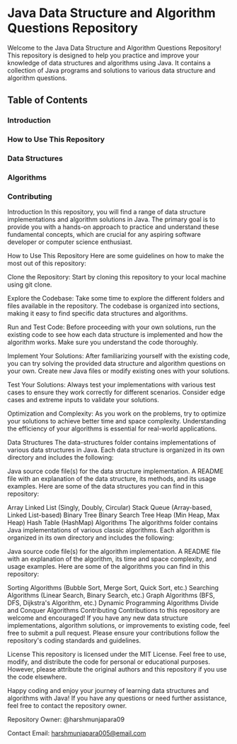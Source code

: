 # Java Data Structure and Algorithm Questions Repository

Welcome to the Java Data Structure and Algorithm Questions Repository! This repository is designed to help you practice and improve your knowledge of data structures and algorithms using Java. It contains a collection of Java programs and solutions to various data structure and algorithm questions.

## Table of Contents
 ### Introduction
 ### How to Use This Repository
 ### Data Structures
 ### Algorithms
 ### Contributing

Introduction
In this repository, you will find a range of data structure implementations and algorithm solutions in Java. The primary goal is to provide you with a hands-on approach to practice and understand these fundamental concepts, which are crucial for any aspiring software developer or computer science enthusiast.

How to Use This Repository
Here are some guidelines on how to make the most out of this repository:

Clone the Repository: Start by cloning this repository to your local machine using git clone.

Explore the Codebase: Take some time to explore the different folders and files available in the repository. The codebase is organized into sections, making it easy to find specific data structures and algorithms.

Run and Test Code: Before proceeding with your own solutions, run the existing code to see how each data structure is implemented and how the algorithm works. Make sure you understand the code thoroughly.

Implement Your Solutions: After familiarizing yourself with the existing code, you can try solving the provided data structure and algorithm questions on your own. Create new Java files or modify existing ones with your solutions.

Test Your Solutions: Always test your implementations with various test cases to ensure they work correctly for different scenarios. Consider edge cases and extreme inputs to validate your solutions.

Optimization and Complexity: As you work on the problems, try to optimize your solutions to achieve better time and space complexity. Understanding the efficiency of your algorithms is essential for real-world applications.

Data Structures
The data-structures folder contains implementations of various data structures in Java. Each data structure is organized in its own directory and includes the following:

Java source code file(s) for the data structure implementation.
A README file with an explanation of the data structure, its methods, and its usage examples.
Here are some of the data structures you can find in this repository:

Array
Linked List (Singly, Doubly, Circular)
Stack
Queue (Array-based, Linked List-based)
Binary Tree
Binary Search Tree
Heap (Min Heap, Max Heap)
Hash Table (HashMap)
Algorithms
The algorithms folder contains Java implementations of various classic algorithms. Each algorithm is organized in its own directory and includes the following:

Java source code file(s) for the algorithm implementation.
A README file with an explanation of the algorithm, its time and space complexity, and usage examples.
Here are some of the algorithms you can find in this repository:

Sorting Algorithms (Bubble Sort, Merge Sort, Quick Sort, etc.)
Searching Algorithms (Linear Search, Binary Search, etc.)
Graph Algorithms (BFS, DFS, Dijkstra's Algorithm, etc.)
Dynamic Programming Algorithms
Divide and Conquer Algorithms
Contributing
Contributions to this repository are welcome and encouraged! If you have any new data structure implementations, algorithm solutions, or improvements to existing code, feel free to submit a pull request. Please ensure your contributions follow the repository's coding standards and guidelines.

License
This repository is licensed under the MIT License. Feel free to use, modify, and distribute the code for personal or educational purposes. However, please attribute the original authors and this repository if you use the code elsewhere.

Happy coding and enjoy your journey of learning data structures and algorithms with Java! If you have any questions or need further assistance, feel free to contact the repository owner.

Repository Owner: @harshmunjapara09

Contact Email: harshmunjapara005@email.com

